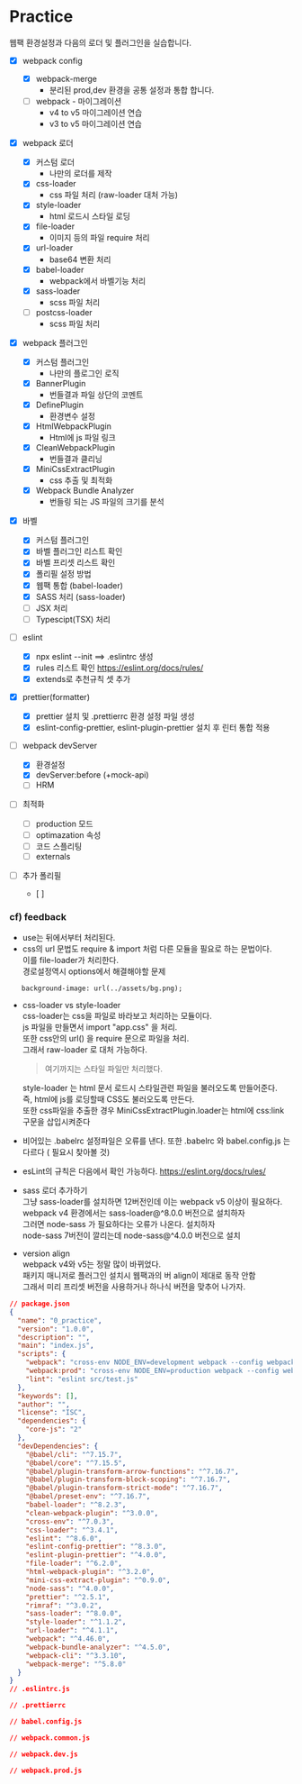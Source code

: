 # Practice

웹팩 환경설정과 다음의 로더 및 플러그인을 실습합니다.

- [x] webpack config

  - [x] webpack-merge
    - 분리된 prod,dev 환경을 공통 설정과 통합 합니다.
  - [ ] webpack - 마이그레이션
    - v4 to v5 마이그레이션 연습
    - v3 to v5 마이그레이션 연습

- [x] webpack 로더

  - [x] 커스텀 로더
    - 나만의 로더를 제작
  - [x] css-loader
    - css 파일 처리 (raw-loader 대처 가능)
  - [x] style-loader
    - html 로드시 스타일 로딩
  - [x] file-loader
    - 이미지 등의 파일 require 처리
  - [x] url-loader
    - base64 변환 처리
  - [x] babel-loader
    - webpack에서 바벨기능 처리
  - [x] sass-loader
    - scss 파일 처리
  - [ ] postcss-loader
    - scss 파일 처리

- [x] webpack 플러그인

  - [x] 커스텀 플러그인
    - 나만의 플로그인 로직
  - [x] BannerPlugin
    - 번들결과 파일 상단의 코멘트
  - [x] DefinePlugin
    - 환경변수 설정
  - [x] HtmlWebpackPlugin
    - Html에 js 파일 링크
  - [x] CleanWebpackPlugin
    - 번들결과 클리닝
  - [x] MiniCssExtractPlugin
    - css 추출 및 최적화
  - [x] Webpack Bundle Analyzer
    - 번들링 되는 JS 파일의 크기를 분석

- [x] 바벨

  - [x] 커스텀 플러그인
  - [x] 바벨 플러그인 리스트 확인
  - [x] 바벨 프리셋 리스트 확인
  - [x] 폴리필 설정 방법
  - [x] 웹팩 통합 (babel-loader)
  - [x] SASS 처리 (sass-loader)
  - [ ] JSX 처리
  - [ ] Typescipt(TSX) 처리

- [ ] eslint

  - [x] npx eslint --init ==> .eslintrc 생성
  - [x] rules 리스트 확인 https://eslint.org/docs/rules/
  - [x] extends로 추천규칙 셋 추가

- [x] prettier(formatter)

  - [x] prettier 설치 및 .prettierrc 환경 설정 파일 생성
  - [x] eslint-config-prettier, eslint-plugin-prettier 설치 후 린터 통합 적용

- [ ] webpack devServer

  - [x] 환경설정
  - [x] devServer:before (+mock-api)
  - [ ] HRM

- [ ] 최적화

  - [ ] production 모드
  - [ ] optimazation 속성
  - [ ] 코드 스플리팅
  - [ ] externals

- [ ] 추가 폴리필
  - [ ]

### cf) feedback

- use는 뒤에서부터 처리된다.
- css의 url 문법도 require & import 처럼 다른 모듈을 필요로 하는 문법이다.  
   이를 file-loader가 처리한다.  
   경로설정역시 options에서 해결해야할 문제

```
   background-image: url(../assets/bg.png);
```

- css-loader vs style-loader  
   css-loader는 css을 파일로 바라보고 처리하는 모듈이다.  
   js 파일을 만들면서 import "app.css" 을 처리.  
   또한 css안의 url() 을 require 문으로 파일을 처리.  
   그래서 raw-loader 로 대처 가능하다.

  > 여기까지는 스타일 파일만 처리했다.

  style-loader 는 html 문서 로드시 스타일관련 파일을 불러오도록 만들어준다.  
   즉, html에 js를 로딩할때 CSS도 불러오도록 만든다.  
   또한 css파일을 추출한 경우 MiniCssExtractPlugin.loader는
  html에 css:link 구문을 삽입시켜준다

- 비어있는 .babelrc 설정파일은 오류를 낸다.
  또한 .babelrc 와 babel.config.js 는 다르다 ( 필요시 찾아볼 것)

- esLint의 규칙은 다음에서 확인 가능하다. https://eslint.org/docs/rules/

- sass 로더 추가하기  
  그냥 sass-loader를 설치하면 12버전인데 이는 webpack v5 이상이 필요하다.  
  webpack v4 환경에서는 sass-loader@^8.0.0 버전으로 설치하자  
  그러면 node-sass 가 필요하다는 오류가 나온다. 설치하자  
  node-sass 7버전이 깔리는데 node-sass@^4.0.0 버전으로 설치

- version align  
  webpack v4와 v5는 정말 많이 바뀌었다.  
  패키지 매니저로 플러그인 설치시 웹팩과의 버 align이 제대로 동작 안함  
  그래서 미리 프리셋 버전을 사용하거나 하나식 버전을 맞추어 나가자.

```json
// package.json
{
  "name": "0_practice",
  "version": "1.0.0",
  "description": "",
  "main": "index.js",
  "scripts": {
    "webpack": "cross-env NODE_ENV=development webpack --config webpack/webpack.dev.js",
    "webpack:prod": "cross-env NODE_ENV=production webpack --config webpack/webpack.prod.js --progress",
    "lint": "eslint src/test.js"
  },
  "keywords": [],
  "author": "",
  "license": "ISC",
  "dependencies": {
    "core-js": "2"
  },
  "devDependencies": {
    "@babel/cli": "^7.15.7",
    "@babel/core": "^7.15.5",
    "@babel/plugin-transform-arrow-functions": "^7.16.7",
    "@babel/plugin-transform-block-scoping": "^7.16.7",
    "@babel/plugin-transform-strict-mode": "^7.16.7",
    "@babel/preset-env": "^7.16.7",
    "babel-loader": "^8.2.3",
    "clean-webpack-plugin": "^3.0.0",
    "cross-env": "^7.0.3",
    "css-loader": "^3.4.1",
    "eslint": "^8.6.0",
    "eslint-config-prettier": "^8.3.0",
    "eslint-plugin-prettier": "^4.0.0",
    "file-loader": "^6.2.0",
    "html-webpack-plugin": "^3.2.0",
    "mini-css-extract-plugin": "^0.9.0",
    "node-sass": "^4.0.0",
    "prettier": "^2.5.1",
    "rimraf": "^3.0.2",
    "sass-loader": "^8.0.0",
    "style-loader": "^1.1.2",
    "url-loader": "^4.1.1",
    "webpack": "^4.46.0",
    "webpack-bundle-analyzer": "^4.5.0",
    "webpack-cli": "^3.3.10",
    "webpack-merge": "^5.8.0"
  }
}
// .eslintrc.js

// .prettierrc

// babel.config.js

// webpack.common.js

// webpack.dev.js

// webpack.prod.js
```
